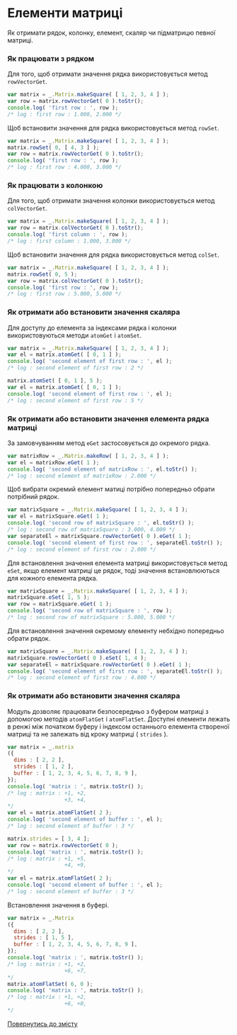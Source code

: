 # Елементи матриці

Як отримати рядок, колонку, елемент, скаляр чи підматрицю певної матриці.

### Як працювати з рядком

Для того, щоб отримати значення рядка використовується метод `rowVectorGet`.

```js
var matrix = _.Matrix.makeSquare( [ 1, 2, 3, 4 ] );
var row = matrix.rowVectorGet( 0 ).toStr();
console.log( 'first row : ', row );
/* log : first row : 1.000, 2.000 */
```

Щоб встановити значення для рядка використовується метод `rowSet`.

```js
var matrix = _.Matrix.makeSquare( [ 1, 2, 3, 4 ] );
matrix.rowSet( 0, [ 4, 3 ] );
var row = matrix.rowVectorGet( 0 ).toStr();
console.log( 'first row : ', row );
/* log : first row : 4.000, 3.000 */
```

### Як працювати з колонкою

Для того, щоб отримати значення колонки використовується метод `colVectorGet`.

```js
var matrix = _.Matrix.makeSquare( [ 1, 2, 3, 4 ] );
var row = matrix.colVectorGet( 0 ).toStr();
console.log( 'first column : ', row );
/* log : first column : 1.000, 3.000 */
```

Щоб встановити значення для рядка використовується метод `colSet`.

```js
var matrix = _.Matrix.makeSquare( [ 1, 2, 3, 4 ] );
matrix.rowSet( 0, 5 );
var row = matrix.colVectorGet( 0 ).toStr();
console.log( 'first row : ', row );
/* log : first row : 5.000, 5.000 */
```

### Як отримати або встановити значення скаляра

Для доступу до елемента за індексами рядка і колонки використовуються методи `atomGet` i `atomSet`.

```js
var matrix = _.Matrix.makeSquare( [ 1, 2, 3, 4 ] );
var el = matrix.atomGet( [ 0, 1 ] );
console.log( 'second element of first row : ', el );
/* log : second element of first row : 2 */

matrix.atomSet( [ 0, 1 ], 5 );
var el = matrix.atomGet( [ 0, 1 ] );
console.log( 'second element of first row : ', el );
/* log : second element of first row : 5 */
```

### Як отримати або встановити значення елемента рядка матриці

За замовчуванням метод `eGet` застосовується до окремого рядка.

```js
var matrixRow = _.Matrix.makeRow( [ 1, 2, 3, 4 ] );
var el = matrixRow.eGet( 1 );
console.log( 'second element of matrixRow : ', el.toStr() );
/* log : second element of matrixRow : 2.000 */
```

Щоб вибрати окремий елемент матиці потрібно попередньо обрати потрібний рядок.

```js
var matrixSquare = _.Matrix.makeSquare( [ 1, 2, 3, 4 ] );
var el = matrixSquare.eGet( 1 );
console.log( 'second row of matrixSquare : ', el.toStr() );
/* log : second row of matrixSquare : 3.000, 4.000 */
var separateEl = matrixSquare.rowVectorGet( 0 ).eGet( 1 );
console.log( 'second element of first row : ', separateEl.toStr() );
/* log : second element of first row : 2.000 */
```

Для встановлення значення елемента матриці використовується метод `eSet`, якщо елемент матриці це рядок, тоді значення встановлюються для кожного елемента рядка.

```js
var matrixSquare = _.Matrix.makeSquare( [ 1, 2, 3, 4 ] );
matrixSquare.eSet( 1, 5 );
var row = matrixSquare.eGet( 1 );
console.log( 'second row of matrixSquare : ', row );
/* log : second row of matrixSquare : 5.000, 5.000 */
```

Для встановлення значення окремому елементу небхідно попередньо обрати рядок.

```js
var matrixSquare = _.Matrix.makeSquare( [ 1, 2, 3, 4 ] );
matrixSquare.rowVectorGet( 0 ).eSet( 1, 4 );
var separateEl = matrixSquare.rowVectorGet( 0 ).eGet( 1 );
console.log( 'second element of first row : ', separateEl.toStr() );
/* log : second element of first row : 4.000 */
```

### Як отримати або встановити значення скаляра

Модуль дозволяє працювати безпосередньо з буфером матриці з допомогою методів `atomFlatGet` i `atomFlatSet`. Доступні елементи лежать в ренжі між початком буферу і індексом останнього елемента створеної матриці та не залежать від кроку матриці ( `strides` ).

```js
var matrix = _.matrix
({
  dims : [ 2, 2 ],
  strides : [ 1, 2 ],
  buffer : [ 1, 2, 3, 4, 5, 6, 7, 8, 9 ],
});
console.log( 'matrix : ', matrix.toStr() );
/* log : matrix : +1, +2,
                  +3, +4,
*/
var el = matrix.atomFlatGet( 2 );
console.log( 'second element of buffer : ', el );
/* log : second element of buffer : 3 */

matrix.strides = [ 3, 4 ];
var row = matrix.rowVectorGet( 0 );
console.log( 'matrix : ', matrix.toStr() );
/* log : matrix : +1, +5,
                  +4, +9,
*/
var el = matrix.atomFlatGet( 2 );
console.log( 'second element of buffer : ', el );
/* log : second element of buffer : 3 */
```

Встановлення значення в буфері.

```js
var matrix = _.Matrix
({
  dims : [ 2, 2 ],
  strides : [ 1, 5 ],
  buffer : [ 1, 2, 3, 4, 5, 6, 7, 8, 9 ],
});
console.log( 'matrix : ', matrix.toStr() );
/* log : matrix : +1, +2,
                  +6, +7,
*/
matrix.atomFlatSet( 6, 0 );
console.log( 'matrix : ', matrix.toStr() );
/* log : matrix : +1, +2,
                  +6, +0,
*/
```

[Повернутись до змісту](../README.md#Туторіали)
